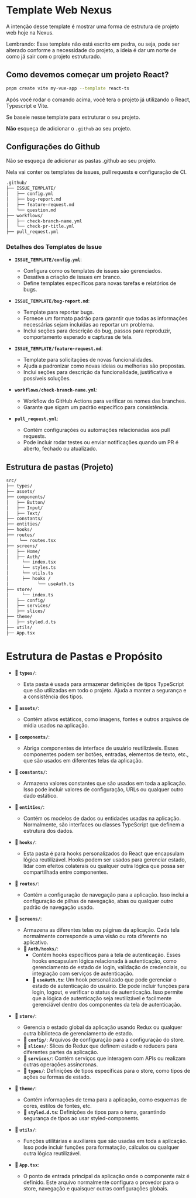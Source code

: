 # Template Web Nexus

A intenção desse template é mostrar uma forma de estrutura de projeto web hoje na Nexus.

Lembrando: Esse template não está escrito em pedra, ou seja, pode ser alterado conforme a necessidade do projeto, a ideia é dar um norte de como já sair com o projeto estruturado.

## Como devemos começar um projeto React?

```bash
pnpm create vite my-vue-app --template react-ts
```

Após você rodar o comando acima, você tera o projeto já utilizando o React, Typescript e Vite.

Se baseie nesse template para estruturar o seu projeto.

**Não** esqueça de adicionar o `.github` ao seu projeto.

## Configurações do Github

Não se esqueça de adicionar as pastas .github ao seu projeto.

Nela vai conter os templates de issues, pull requests e configuração de CI.

```bash
.github/
├── ISSUE_TEMPLATE/
│   ├── config.yml
│   ├── bug-report.md
│   ├── feature-request.md
│   └── question.md
├── workflows/
│   ├── check-branch-name.yml
│   └── check-pr-title.yml
├── pull_request.yml
```

### Detalhes dos Templates de Issue

- **`ISSUE_TEMPLATE/config.yml`**:

  - Configura como os templates de issues são gerenciados.
  - Desativa a criação de issues em branco.
  - Define templates específicos para novas tarefas e relatórios de bugs.

- **`ISSUE_TEMPLATE/bug-report.md`**:

  - Template para reportar bugs.
  - Fornece um formato padrão para garantir que todas as informações necessárias sejam incluídas ao reportar um problema.
  - Inclui seções para descrição do bug, passos para reproduzir, comportamento esperado e capturas de tela.

- **`ISSUE_TEMPLATE/feature-request.md`**:

  - Template para solicitações de novas funcionalidades.
  - Ajuda a padronizar como novas ideias ou melhorias são propostas.
  - Inclui seções para descrição da funcionalidade, justificativa e possíveis soluções.

- **`workflows/check-branch-name.yml`**:

  - Workflow do GitHub Actions para verificar os nomes das branches.
  - Garante que sigam um padrão específico para consistência.

- **`pull_request.yml`**:
  - Contém configurações ou automações relacionadas aos pull requests.
  - Pode incluir rodar testes ou enviar notificações quando um PR é aberto, fechado ou atualizado.

## Estrutura de pastas (Projeto)

```bash
src/
├── types/
├── assets/
├── components/
│   ├── Button/
│   ├── Input/
│   ├── Text/
├── constants/
├── entities/
├── hooks/
├── routes/
│    └── routes.tsx
├── screens/
│   ├── Home/
│   ├── Auth/
│     └── index.tsx
│     └── styles.ts
│     └── utils.ts
│     ├── hooks /
│           └── useAuth.ts
├── store/
│     └── index.ts
│   ├── config/
│   ├── services/
│   ├── slices/
├── theme/
│   ├── styled.d.ts
├── utils/
├── App.tsx
```

# Estrutura de Pastas e Propósito

- **📂 `types/`**:

  - Esta pasta é usada para armazenar definições de tipos TypeScript que são utilizadas em todo o projeto. Ajuda a manter a segurança e a consistência dos tipos.

- **📂 `assets/`**:

  - Contém ativos estáticos, como imagens, fontes e outros arquivos de mídia usados na aplicação.

- **📂 `components/`**:

  - Abriga componentes de interface de usuário reutilizáveis. Esses componentes podem ser botões, entradas, elementos de texto, etc., que são usados em diferentes telas da aplicação.

- **📂 `constants/`**:

  - Armazena valores constantes que são usados em toda a aplicação. Isso pode incluir valores de configuração, URLs ou qualquer outro dado estático.

- **📂 `entities/`**:

  - Contém os modelos de dados ou entidades usadas na aplicação. Normalmente, são interfaces ou classes TypeScript que definem a estrutura dos dados.

- **📂 `hooks/`**:

  - Esta pasta é para hooks personalizados do React que encapsulam lógica reutilizável. Hooks podem ser usados para gerenciar estado, lidar com efeitos colaterais ou qualquer outra lógica que possa ser compartilhada entre componentes.

- **📂 `routes/`**:

  - Contém a configuração de navegação para a aplicação. Isso inclui a configuração de pilhas de navegação, abas ou qualquer outro padrão de navegação usado.

- **📂 `screens/`**:

  - Armazena as diferentes telas ou páginas da aplicação. Cada tela normalmente corresponde a uma visão ou rota diferente no aplicativo.
  - **📂 `Auth/hooks/`**:
    - Contém hooks específicos para a tela de autenticação. Esses hooks encapsulam lógica relacionada à autenticação, como gerenciamento de estado de login, validação de credenciais, ou integração com serviços de autenticação.
    - **📄 `useAuth.ts`**: Um hook personalizado que pode gerenciar o estado de autenticação do usuário. Ele pode incluir funções para login, logout, e verificar o status de autenticação. Isso permite que a lógica de autenticação seja reutilizável e facilmente gerenciável dentro dos componentes da tela de autenticação.

- **📂 `store/`**:

  - Gerencia o estado global da aplicação usando Redux ou qualquer outra biblioteca de gerenciamento de estado.
  - **📂 `config/`**: Arquivos de configuração para a configuração do store.
  - **📂 `slices/`**: Slices do Redux que definem estado e reducers para diferentes partes da aplicação.
  - **📂 `services/`**: Contém serviços que interagem com APIs ou realizam outras operações assíncronas.
  - **📂 `types/`**: Definições de tipos específicas para o store, como tipos de ações ou formas de estado.

- **📂 `theme/`**:

  - Contém informações de tema para a aplicação, como esquemas de cores, estilos de fontes, etc.
  - **📄 `styled.d.ts`**: Definições de tipos para o tema, garantindo segurança de tipos ao usar styled-components.

- **📂 `utils/`**:

  - Funções utilitárias e auxiliares que são usadas em toda a aplicação. Isso pode incluir funções para formatação, cálculos ou qualquer outra lógica reutilizável.

- **📄 `App.tsx`**:
  - O ponto de entrada principal da aplicação onde o componente raiz é definido. Este arquivo normalmente configura o provedor para o store, navegação e quaisquer outras configurações globais.
